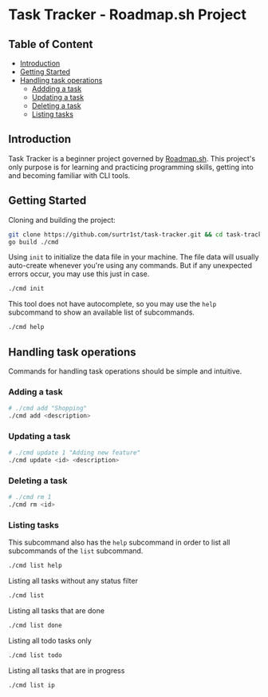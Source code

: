 # Task Tracker - Roadmap.sh Project

## Table of Content
- [Introduction](#introduction)
- [Getting Started](#getting-started)
- [Handling task operations](#handling-task-operations)
    - [Addding a task](#adding-a-task)
    - [Updating a task](#updating-atask)
    - [Deleting a task](#deleting-a-task)
    - [Listing tasks](#listing-tasks)

## Introduction

Task Tracker is a beginner project governed by [Roadmap.sh](https://roadmap.sh/projects/task-tracker). This project's only purpose is for learning and practicing programming skills, getting into and becoming familiar with CLI tools.

## Getting Started

Cloning and building the project:

```bash
git clone https://github.com/surtr1st/task-tracker.git && cd task-tracker
go build ./cmd
```

Using `init` to initialize the data file in your machine. The file data will usually auto-create whenever you're using any commands. But if any unexpected errors occur, you may use this just in case.

```bash
./cmd init
```
This tool does not have autocomplete, so you may use the `help` subcommand to show an available list of subcommands.

```bash
./cmd help
```

## Handling task operations

Commands for handling task operations should be simple and intuitive.

### Adding a task

```bash
# ./cmd add "Shopping"
./cmd add <description>
```

### Updating a task

```bash
# ./cmd update 1 "Adding new feature"
./cmd update <id> <description>
```

### Deleting a task

```bash
# ./cmd rm 1
./cmd rm <id>
```

### Listing tasks

This subcommand also has the `help` subcommand in order to list all subcommands of the `list` subcommand.

```bash
./cmd list help
```

Listing all tasks without any status filter

```bash
./cmd list
```

Listing all tasks that are done

```bash
./cmd list done
```

Listing all todo tasks only

```bash
./cmd list todo
```

Listing all tasks that are in progress

```bash
./cmd list ip
```
